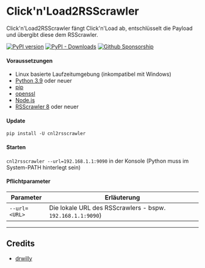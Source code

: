 # Click'n'Load2RSScrawler
Click'n'Load2RSScrawler fängt Click'n'Load ab, entschlüsselt die Payload und übergibt diese dem RSScrawler.

[![PyPI version](https://badge.fury.io/py/cnl2rsscrawler.svg)](https://badge.fury.io/py/cnl2rsscrawler)
[![PyPI - Downloads](https://img.shields.io/pypi/dm/cnl2rsscrawler)](https://img.shields.io/pypi/dm/cnl2rsscrawler)
[![Github Sponsorship](https://img.shields.io/badge/support-me-red.svg)](https://github.com/users/rix1337/sponsorship)

####  Voraussetzungen
* Linux basierte Laufzeitumgebung (inkompatibel mit Windows)
* [Python 3.9](https://www.python.org/downloads/) oder neuer
* [pip](https://pip.pypa.io/en/stable/installing/)
* [openssl](https://www.openssl.org/)
* [Node.js](https://nodejs.org/)
* [RSScrawler 8](https://github.com/rix1337/RSScrawler) oder neuer

#### Update

```pip install -U cnl2rsscrawler```

#### Starten

```cnl2rsscrawler --url=192.168.1.1:9090``` in der Konsole (Python muss im System-PATH hinterlegt sein)


#### Pflichtparameter

| Parameter | Erläuterung |
|---|---|
| ```--url=<URL>``` | Die lokale URL des RSScrawlers - bspw. `192.168.1.1:9090`)

***

## Credits

* [drwilly](https://github.com/drwilly)
